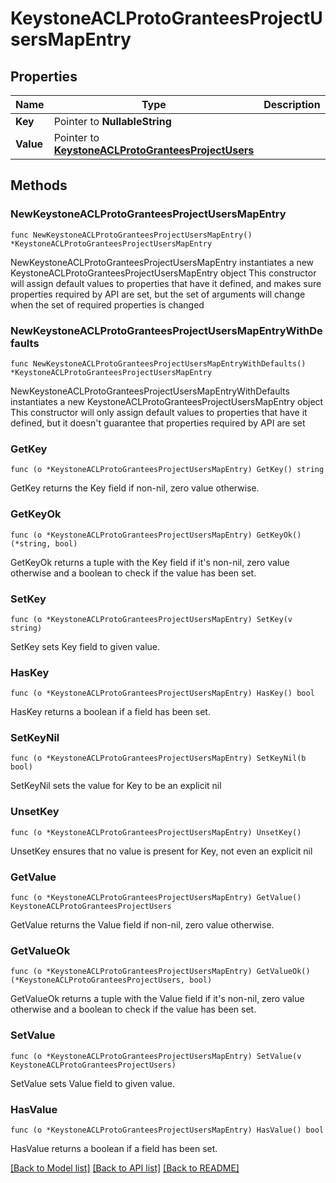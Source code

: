 # KeystoneACLProtoGranteesProjectUsersMapEntry

## Properties

Name | Type | Description | Notes
------------ | ------------- | ------------- | -------------
**Key** | Pointer to **NullableString** |  | [optional] 
**Value** | Pointer to [**KeystoneACLProtoGranteesProjectUsers**](KeystoneACLProtoGranteesProjectUsers.md) |  | [optional] 

## Methods

### NewKeystoneACLProtoGranteesProjectUsersMapEntry

`func NewKeystoneACLProtoGranteesProjectUsersMapEntry() *KeystoneACLProtoGranteesProjectUsersMapEntry`

NewKeystoneACLProtoGranteesProjectUsersMapEntry instantiates a new KeystoneACLProtoGranteesProjectUsersMapEntry object
This constructor will assign default values to properties that have it defined,
and makes sure properties required by API are set, but the set of arguments
will change when the set of required properties is changed

### NewKeystoneACLProtoGranteesProjectUsersMapEntryWithDefaults

`func NewKeystoneACLProtoGranteesProjectUsersMapEntryWithDefaults() *KeystoneACLProtoGranteesProjectUsersMapEntry`

NewKeystoneACLProtoGranteesProjectUsersMapEntryWithDefaults instantiates a new KeystoneACLProtoGranteesProjectUsersMapEntry object
This constructor will only assign default values to properties that have it defined,
but it doesn't guarantee that properties required by API are set

### GetKey

`func (o *KeystoneACLProtoGranteesProjectUsersMapEntry) GetKey() string`

GetKey returns the Key field if non-nil, zero value otherwise.

### GetKeyOk

`func (o *KeystoneACLProtoGranteesProjectUsersMapEntry) GetKeyOk() (*string, bool)`

GetKeyOk returns a tuple with the Key field if it's non-nil, zero value otherwise
and a boolean to check if the value has been set.

### SetKey

`func (o *KeystoneACLProtoGranteesProjectUsersMapEntry) SetKey(v string)`

SetKey sets Key field to given value.

### HasKey

`func (o *KeystoneACLProtoGranteesProjectUsersMapEntry) HasKey() bool`

HasKey returns a boolean if a field has been set.

### SetKeyNil

`func (o *KeystoneACLProtoGranteesProjectUsersMapEntry) SetKeyNil(b bool)`

 SetKeyNil sets the value for Key to be an explicit nil

### UnsetKey
`func (o *KeystoneACLProtoGranteesProjectUsersMapEntry) UnsetKey()`

UnsetKey ensures that no value is present for Key, not even an explicit nil
### GetValue

`func (o *KeystoneACLProtoGranteesProjectUsersMapEntry) GetValue() KeystoneACLProtoGranteesProjectUsers`

GetValue returns the Value field if non-nil, zero value otherwise.

### GetValueOk

`func (o *KeystoneACLProtoGranteesProjectUsersMapEntry) GetValueOk() (*KeystoneACLProtoGranteesProjectUsers, bool)`

GetValueOk returns a tuple with the Value field if it's non-nil, zero value otherwise
and a boolean to check if the value has been set.

### SetValue

`func (o *KeystoneACLProtoGranteesProjectUsersMapEntry) SetValue(v KeystoneACLProtoGranteesProjectUsers)`

SetValue sets Value field to given value.

### HasValue

`func (o *KeystoneACLProtoGranteesProjectUsersMapEntry) HasValue() bool`

HasValue returns a boolean if a field has been set.


[[Back to Model list]](../README.md#documentation-for-models) [[Back to API list]](../README.md#documentation-for-api-endpoints) [[Back to README]](../README.md)


